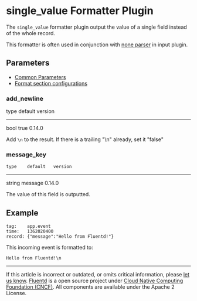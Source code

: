 # single\_value Formatter Plugin

The `single_value` formatter plugin output the value of a single field
instead of the whole record.

This formatter is often used in conjunction with [none parser](/articles/parser_none.md) in input plugin.


## Parameters

-   [Common Parameters](/articles/plugin-common-parameters.md)
-   [Format section configurations](/articles/format-section.md)


### add\_newline

   type   default   version
  ------ --------- ---------
   bool    true     0.14.0

Add `\n` to the result. If there is a trailing "\\n" already, set it
"false"


### message\_key

    type    default   version
  -------- --------- ---------
   string   message   0.14.0

The value of this field is outputted.


## Example

``` {.CodeRay}
tag:    app.event
time:   1362020400
record: {"message":"Hello from Fluentd!"}
```

This incoming event is formatted to:

``` {.CodeRay}
Hello from Fluentd!\n
```


------------------------------------------------------------------------

If this article is incorrect or outdated, or omits critical information,
please [let us know](https://github.com/fluent/fluentd-docs/issues?state=open).
[Fluentd](http://www.fluentd.org/) is a open source project under [Cloud
Native Computing Foundation (CNCF)](https://cncf.io/). All components
are available under the Apache 2 License.
